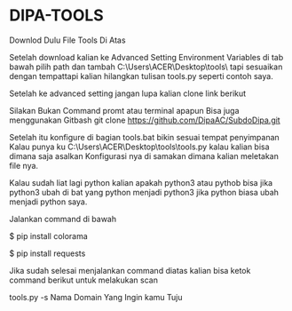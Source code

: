 # DIPA-TOOLS
Downlod Dulu File Tools Di Atas

Setelah download kalian ke Advanced Setting Environment Variables di tab bawah pilih path dan tambah 
C:\Users\ACER\Desktop\tools\ tapi sesuaikan dengan tempattapi kalian hilangkan tulisan tools.py seperti contoh saya.

Setelah ke advanced setting jangan lupa
kalian clone link berikut

Silakan Bukan Command promt atau terminal apapun
Bisa juga menggunakan Gitbash
git clone https://github.com/DipaAC/SubdoDipa.git

Setelah itu konfigure di bagian tools.bat bikin sesuai tempat penyimpanan 
Kalau punya ku C:\Users\ACER\Desktop\tools\tools.py kalau kalian bisa dimana saja asalkan
Konfigurasi nya di samakan dimana kalian meletakan file nya.

Kalau sudah liat lagi python kalian apakah python3 atau pythob bisa jika python3 ubah di bat yang python menjadi
python3 jika python biasa ubah menjadi python saya.

Jalankan command di bawah

$ pip install colorama

$ pip install requests

Jika sudah selesai menjalankan command diatas
kalian bisa ketok command berikut untuk melakukan scan

tools.py -s Nama Domain Yang Ingin kamu Tuju
